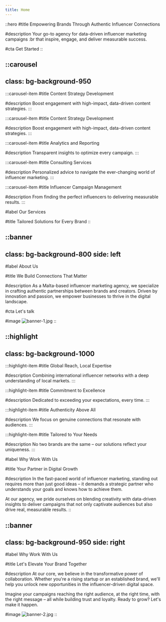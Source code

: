 ```yaml
---
title: Home
---
```


::hero
#title
Empowering Brands Through Authentic Influencer Connections

#description
Your go-to agency for data-driven influencer marketing campaigns :br that inspire, engage, and deliver measurable success.

#cta
Get Started
::

::carousel
---
class: bg-background-950
---
  :::carousel-item
  #title
  Content Strategy Development
  
  #description
  Boost engagement with high-impact, data-driven content strategies.
  :::

  :::carousel-item
  #title
  Content Strategy Development
  
  #description
  Boost engagement with high-impact, data-driven content strategies.
  :::

  :::carousel-item
  #title
  Analytics and Reporting
  
  #description
  Transparent insights to optimize every campaign.
  :::

  :::carousel-item
  #title
  Consulting Services
  
  #description
  Personalized advice to navigate the ever-changing world of influencer marketing.
  :::

  :::carousel-item
  #title
  Influencer Campaign Management
  
  #description
  From finding the perfect influencers to delivering measurable results.
  :::

#label
Our Services

#title
Tailored Solutions for Every Brand
::

::banner
---
class: bg-background-800
side: left
---
#label
About Us

#title
We Build Connections That Matter

#description
As a Malta-based influencer marketing agency, we specialize in crafting authentic partnerships between brands and creators. Driven by innovation and passion, we empower businesses to thrive in the digital landscape.

#cta
Let's talk

#image
![banner-1.jpg](/content/banner-1.jpg)
::

::highlight
---
class: bg-background-1000
---
  :::highlight-item
  #title
  Global Reach, Local Expertise
  
  #description
  Combining international influencer networks with a deep understanding of local markets.
  :::

  :::highlight-item
  #title
  Commitment to Excellence
  
  #description
  Dedicated to exceeding your expectations, every time.
  :::

  :::highlight-item
  #title
  Authenticity Above All
  
  #description
  We focus on genuine connections that resonate with audiences.
  :::

  :::highlight-item
  #title
  Tailored to Your Needs
  
  #description
  No two brands are the same – our solutions reflect your uniqueness.
  :::

#label
Why Work With Us

#title
Your Partner in Digital Growth

#description
In the fast-paced world of influencer marketing, standing out requires more than just good ideas – it demands a strategic partner who understands your goals and knows how to achieve them.

At our agency, we pride ourselves on blending creativity with data-driven insights to deliver campaigns that not only captivate audiences but also drive real, measurable results.
::

::banner
---
class: bg-background-950
side: right
---
#label
Why Work With Us

#title
Let's Elevate Your Brand Together

#description
At our core, we believe in the transformative power of collaboration. Whether you're a rising startup or an established brand, we'll help you unlock new opportunities in the influencer-driven digital space.

Imagine your campaigns reaching the right audience, at the right time, with the right message – all while building trust and loyalty. Ready to grow? Let's make it happen.

#image
![banner-2.jpg](/content/banner-2.jpg)
::
